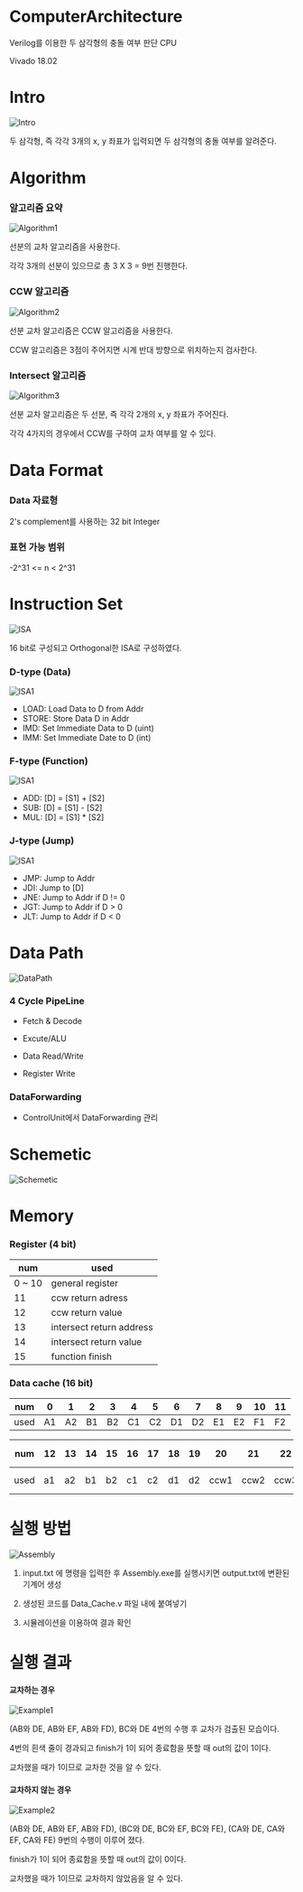 # ComputerArchitecture

Verilog를 이용한 두 삼각형의 충돌 여부 판단 CPU

Vivado 18.02

# Intro

![Intro](./image/image0.png)

두 삼각형, 즉 각각 3개의 x, y 좌표가 입력되면 두 삼각형의 충돌 여부를 알려준다.

# Algorithm

### 알고리즘 요약

![Algorithm1](./image/image0-1.png)

선분의 교차 알고리즘을 사용한다.

각각 3개의 선분이 있으므로 총 3 X 3 = 9번 진행한다.

### CCW 알고리즘

![Algorithm2](./image/image0-2.PNG)

선분 교차 알고리즘은 CCW 알고리즘을 사용한다.

CCW 알고리즘은 3점이 주어지면 시계 반대 방향으로 위치하는지 검사한다.

### Intersect 알고리즘

![Algorithm3](./image/image0-3.PNG)

선분 교차 알고리즘은 두 선분, 즉 각각 2개의 x, y 좌표가 주어진다.

각각 4가지의 경우에서 CCW를 구하여 교차 여부를 알 수 있다.

# Data Format

### Data 자료형

2's complement를 사용하는 32 bit Integer

### 표현 가능 범위

-2^31 <= n < 2^31

# Instruction Set

![ISA](./image/image1.png)

16 bit로 구성되고 Orthogonal한 ISA로 구성하였다.

### D-type (Data)

![ISA1](./image/image6.png)

* LOAD: Load Data to D from Addr
* STORE: Store Data D in Addr
* IMD: Set Immediate Data to D (uint)
* IMM: Set Immediate Date to D (int)

### F-type (Function)

![ISA1](./image/image6.png)

* ADD: [D] = [S1] + [S2]
* SUB: [D] = [S1] - [S2]
* MUL: [D] = [S1] * [S2]

### J-type (Jump)

![ISA1](./image/image6.png)

* JMP: Jump to Addr
* JDI: Jump to [D]
* JNE: Jump to Addr if D != 0
* JGT: Jump to Addr if D > 0
* JLT: Jump to Addr if D < 0

# Data Path

![DataPath](./image/image.png)

### 4 Cycle PipeLine

* Fetch & Decode

* Excute/ALU

* Data Read/Write

* Register Write

### DataForwarding

* ControlUnit에서 DataForwarding 관리

# Schemetic

![Schemetic](./image/image2.png)

# Memory

### Register (4 bit)

num | used
--- | ---
0	~ 10 | general register
11 | ccw return adress
12 | ccw return value
13 | intersect return address
14 | intersect return value
15 | function finish

### Data cache (16 bit)

num | 0 | 1 | 2 | 3 | 4 | 5 | 6 | 7 | 8 | 9 | 10 | 11 |
-- | -- | -- | -- | -- | -- | -- | -- | -- | -- | -- | -- |  -- |
used | A1 | A2 | B1 | B2 | C1 | C2 | D1 | D2 | E1 | E2 | F1 | F2 | 

num | 12 | 13 | 14 | 15 | 16 | 17 | 18 | 19 | 20 | 21 | 22 | 23 | 24 ~ 255 |
-- | -- | -- | -- | -- | -- | -- | -- | -- | -- | -- | -- | -- | -- |
used | a1 | a2 | b1 | b2 | c1 | c2 | d1 | d2 | ccw1 | ccw2 | ccw3 | ccw4 | non-used |

# 실행 방법

![Assembly](./image/image3.png)

1. input.txt 에 명령을 입력한 후 Assembly.exe를 실행시키면 output.txt에 변환된 기계어 생성

2. 생성된 코드를 Data_Cache.v 파일 내에 붙여넣기

3. 시뮬레이션을 이용하여 결과 확인

# 실행 결과

#### 교차하는 경우

![Example1](./image/image4.png)

(AB와 DE, AB와 EF, AB와 FD), BC와 DE 4번의 수행 후 교차가 검출된 모습이다.

4번의 흰색 줄이 경과되고 finish가 1이 되어 종료함을 뜻할 때 out의 값이 1이다.

교차했을 때가 1이므로 교차한 것을 알 수 있다.

#### 교차하지 않는 경우

![Example2](./image/image5.png)

(AB와 DE, AB와 EF, AB와 FD), (BC와 DE, BC와 EF, BC와 FE), (CA와 DE, CA와 EF, CA와 FE) 9번의 수행이 이루어 졌다.

finish가 1이 되어 종료함을 뜻할 때 out의 값이 0이다.

교차했을 때가 1이므로 교차하지 않았음을 알 수 있다.

